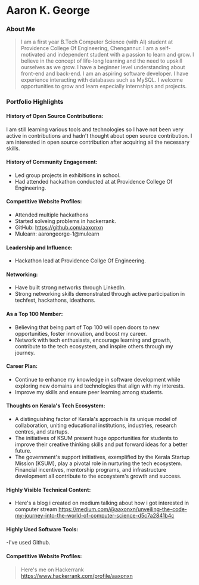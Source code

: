 # Aaron K. George

### About Me
>I am a first year B.Tech Computer Science (with AI) student at Providence College Of Engineering, Chengannur. I am a self-motivated and independent student with a passion to learn and grow. I believe in the concept of life-long learning and the need to upskill ourselves as we grow. I have a beginner level understanding about front-end and back-end. I am an aspiring software developer. I have experience interacting with databases such as MySQL. I welcome opportunities to grow and learn especially internships and projects. 

### Portfolio Highlights
#### History of Open Source Contributions:
I am still learning various tools and technologies so I have not been very active in contributions and hadn't thought about open source contribution. I am interested in open source contribution after acquiring all the necessary skills.

#### History of Community Engagement:
 - Led group projects in exhibitions in school.
 - Had attended hackathon conducted at at Providence College Of Engineering.


#### Competitive Website Profiles:
- Attended multiple hackathons
- Started solveing problems in hackerrank.
- GitHub: https://github.com/aaxonxn
- Mulearn: aarongeorge-1@mulearn

#### Leadership and Influence:
- Hackathon lead at Providence Collge Of Engineering.

#### Networking:
- Have built strong networks through LinkedIn.
- Strong networking skills demonstrated through active participation in techfest, hackathons, ideathons.

#### As a Top 100 Member:
- Believing that being part of Top 100 will open doors to new opportunities, foster innovation, and boost my career.
- Network with tech enthusiasts, encourage learning and growth, contribute to the tech ecosystem, and inspire others through my journey.

#### Career Plan:
- Continue to enhance my knowledge in software development while exploring new domains and technologies that align with my interests.
- Improve my skills and ensure peer learning among students.
  
#### Thoughts on Kerala's Tech Ecosystem:
- A distinguishing factor of Kerala's approach is its unique model of collaboration, uniting educational institutions, industries, research centres, and startups.
- The initiatives of KSUM present huge opportunities for students to improve their creative thinking skills and put forward ideas for a better future.
- The government's support initiatives, exemplified by the Kerala Startup Mission (KSUM), play a pivotal role in nurturing the tech ecosystem. Financial incentives, mentorship programs, and infrastructure development all contribute to the ecosystem's growth and success.

#### Highly Visible Technical Content:
- Here's a blog i created on medium talking about how i got interested in computer stream https://medium.com/@aaxonxn/unveiling-the-code-my-journey-into-the-world-of-computer-science-d5c7a2841b4c

#### Highly Used Software Tools:
-I've used Github.

#### Competitive Website Profiles:
>Here's me on Hackerrank https://www.hackerrank.com/profile/aaxonxn
